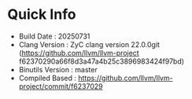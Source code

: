 # Quick Info
* Build Date : 20250731
* Clang Version : ZyC clang version 22.0.0git (https://github.com/llvm/llvm-project f62370290a66f8d3a47a4b25c3896983424f97bd)
* Binutils Version : master
* Compiled Based : https://github.com/llvm/llvm-project/commit/f6237029

